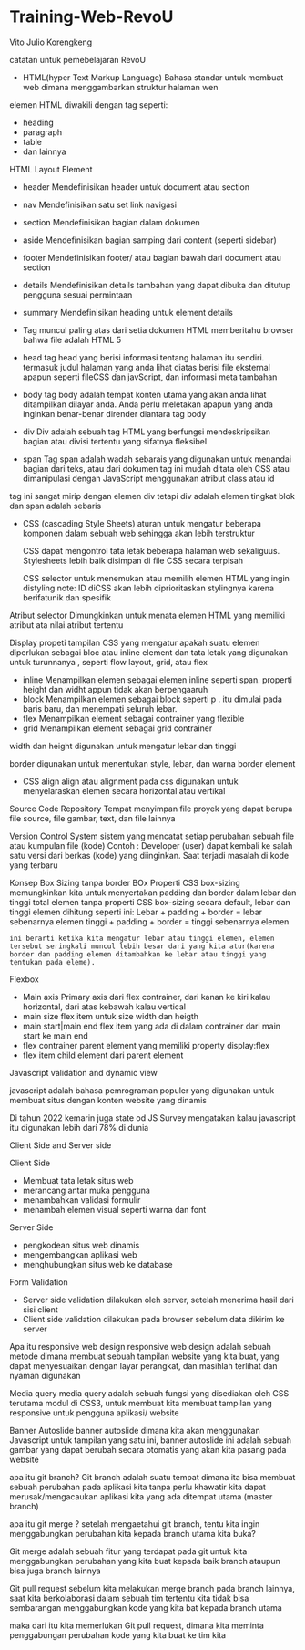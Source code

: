 # Training-Web-RevoU

Vito Julio Korengkeng

catatan untuk pemebelajaran RevoU

- HTML(hyper Text Markup Language)
  Bahasa standar untuk membuat web dimana menggambarkan struktur halaman wen

elemen HTML diwakili dengan tag seperti:

- heading
- paragraph
- table
- dan lainnya

HTML Layout Element

- header
  Mendefinisikan header untuk document atau section
- nav
  Mendefinisikan satu set link navigasi
- section
  Mendefinisikan bagian dalam dokumen
- aside
  Mendefinisikan bagian samping dari content (seperti sidebar)
- footer
  Mendefinisikan footer/ atau bagian bawah dari document atau section
- details
  Mendefinisikan details tambahan yang dapat dibuka dan ditutup pengguna sesuai permintaan
- summary
  Mendefinisikan heading untuk element details

- <!DOCTYPE>
  Tag muncul paling atas dari setia dokumen HTML memberitahu browser bahwa file adalah HTML 5
- head
  tag head yang berisi informasi tentang halaman itu sendiri. termasuk judul halaman yang anda lihat diatas berisi file eksternal apapun seperti fileCSS dan javScript, dan informasi meta tambahan
- body
  tag body adalah tempat konten utama yang akan anda lihat ditampilkan dilayar anda. Anda perlu meletakan apapun yang anda inginkan benar-benar dirender diantara tag body
- div
  Div adalah sebuah tag HTML yang berfungsi mendeskripsikan bagian atau divisi tertentu yang sifatnya fleksibel
- span
  Tag span adalah wadah sebarais yang digunakan untuk menandai bagian dari teks, atau dari dokumen
  tag ini mudah ditata oleh CSS atau dimanipulasi dengan JavaScript menggunakan atribut class atau id

tag ini sangat mirip dengan elemen div tetapi div adalah elemen tingkat blok dan span adalah sebaris

- CSS (cascading Style Sheets)
  aturan untuk mengatur beberapa komponen dalam sebuah web sehingga akan lebih terstruktur

  CSS dapat mengontrol tata letak beberapa halaman web sekaliguus.
  Stylesheets lebih baik disimpan di file CSS secara terpisah

  CSS selector untuk menemukan atau memilih elemen HTML yang ingin distyling
  note: ID diCSS akan lebih diprioritaskan stylingnya karena berifatunik dan spesifik

Atribut selector
Dimungkinkan untuk menata elemen HTML yang memiliki atribut ata nilai atribut tertentu

Display
propeti tampilan CSS yang mengatur apakah suatu elemen diperlukan sebagai bloc atau inline element dan tata letak yang digunakan untuk turunnanya , seperti flow layout, grid, atau flex

- inline
  Menampilkan elemen sebagai elemen inline seperti span. properti height dan widht appun tidak akan berpengaaruh
- block
  Menampilkan elemen sebagai block seperti p . itu dimulai pada baris baru, dan menempati seluruh lebar.
- flex
  Menampilkan element sebagai contrainer yang flexible
- grid
  Menampilkan element sebagai grid contrainer

width dan height
digunakan untuk mengatur lebar dan tinggi

border
digunakan untuk menentukan style, lebar, dan warna border element

- CSS align
  align atau alignment pada css digunakan untuk menyelaraskan elemen secara horizontal atau vertikal

Source Code Repository
Tempat menyimpan file proyek yang dapat berupa file source, file gambar, text, dan file lainnya

Version Control System
sistem yang mencatat setiap perubahan sebuah file atau kumpulan file (kode)
Contoh : Developer (user) dapat kembali ke salah satu versi dari berkas (kode) yang diinginkan. Saat terjadi masalah di kode yang terbaru

Konsep Box Sizing tanpa border BOx
Properti CSS box-sizing memungkinkan kita untuk menyertakan padding dan border dalam lebar dan tinggi total elemen
tanpa properti CSS box-sizing
secara default, lebar dan tinggi elemen dihitung seperti ini:
Lebar + padding + border = lebar sebenarnya elemen
tinggi + padding + border = tinggi sebenarnya elemen

    ini berarti ketika kita mengatur lebar atau tinggi elemen, elemen tersebut seringkali muncul lebih besar dari yang kita atur(karena border dan padding elemen ditambahkan ke lebar atau tinggi yang tentukan pada eleme).

Flexbox

- Main axis
  Primary axis dari flex contrainer, dari kanan ke kiri kalau horizontal, dari atas kebawah kalau vertical
- main size
  flex item untuk size width dan heigth
- main start|main end
  flex item yang ada di dalam contrainer dari main start ke main end
- flex contrainer
  parent element yang memiliki property display:flex
- flex item
  child element dari parent element

Javascript validation and dynamic view

javascript adalah bahasa pemrograman populer yang digunakan untuk membuat situs dengan konten website yang dinamis

Di tahun 2022 kemarin juga state od JS Survey mengatakan kalau javascript itu digunakan lebih dari 78% di dunia

Client Side and Server side

Client Side

- Membuat tata letak situs web
- merancang antar muka pengguna
- menambahkan validasi formulir
- menambah elemen visual seperti warna dan font

Server Side

- pengkodean situs web dinamis
- mengembangkan aplikasi web
- menghubungkan situs web ke database

Form Validation

- Server side validation dilakukan oleh server, setelah menerima hasil dari sisi client
- Client side validation dilakukan pada browser sebelum data dikirim ke server

Apa itu responsive web design
responsive web design adalah sebuah metode dimana membuat sebuah tampilan website yang kita buat, yang dapat menyesuaikan dengan layar perangkat, dan masihlah terlihat dan nyaman digunakan

Media query
media query adalah sebuah fungsi yang disediakan oleh CSS terutama modul di CSS3, untuk membuat kita membuat tampilan yang responsive untuk pengguna aplikasi/ website

Banner Autoslide
banner autoslide dimana kita akan menggunakan Javascript untuk tampilan yang satu ini, banner autoslide ini adalah sebuah gambar yang dapat berubah secara otomatis yang akan kita pasang pada website

apa itu git branch?
Git branch adalah suatu tempat dimana ita bisa membuat sebuah perubahan pada aplikasi kita tanpa perlu khawatir kita dapat merusak/mengacaukan aplikasi kita yang ada ditempat utama (master branch)

apa itu git merge ?
setelah mengaetahui git branch, tentu kita ingin menggabungkan perubahan kita kepada branch utama kita buka?

Git merge adalah sebuah fitur yang terdapat pada git untuk kita menggabungkan perubahan yang kita buat kepada baik branch ataupun bisa juga branch lainnya

Git pull request
sebelum kita melakukan merge branch pada branch lainnya, saat kita berkolaborasi dalam sebuah tim tertentu kita tidak bisa sembarangan menggabungkan kode yang kita bat kepada branch utama

maka dari itu kita memerlukan Git pull request, dimana kita meminta penggabungan perubahan kode yang kita buat ke tim kita
